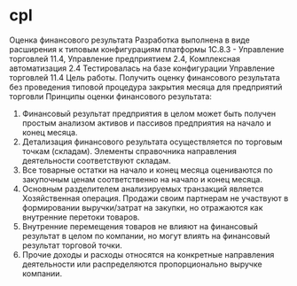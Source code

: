 # cpl
Оценка финансового результата
Разработка выполнена в виде расширения к типовым конфигурациям платформы 1С.8.3 - Управление торговлей 11.4, Управление предприятием 2.4, Комплексная автоматизация 2.4
Тестировалась на базе конфигурации Управление торговлей 11.4
Цель работы.
Получить оценку финансового результата без проведения типовой процедура закрытия месяца для предприятий торговли
Принципы оценки финансового результата:
1. Финансовый результат предприятия в целом может быть получен простым анализом активов и пассивов предприятия на начало и конец месяца.
2. Детализация финансового результата осуществляется по торговым точкам (складам). Элементы справочника направления деятельности соответствуют складам.
3. Все товарные остатки на начало и конец месяца оцениваются по закупочным ценам соответственно на начало и конец месяца.
4. Основным разделителем анализируемых транзакций является Хозяйственная операция. Продажи своим партнерам не участвуют в формировании выручки/затрат на закупки, но отражаются как внутренние перетоки товаров.
5. Внутренние перемещения товаров не влияют на финансовый результат в целом по компании, но могут влиять на финансовый результат торговой точки.
6. Прочие доходы и расходы относятся на конкретные направления деятельности или распределяются пропорционально выручке компании.
